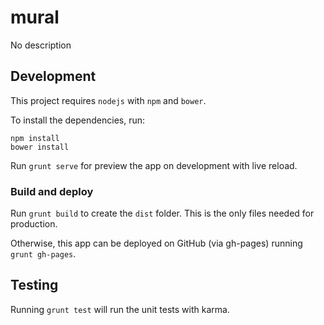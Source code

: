 # mural

No description

## Development

This project requires `nodejs` with `npm` and `bower`.

To install the dependencies, run:

```
npm install
bower install
```

Run `grunt serve` for preview the app on development with live reload.

### Build and deploy

Run `grunt build` to create the `dist` folder. This is the only files needed for production.

Otherwise, this app can be deployed on GitHub (via gh-pages) running `grunt gh-pages`.

## Testing

Running `grunt test` will run the unit tests with karma.

